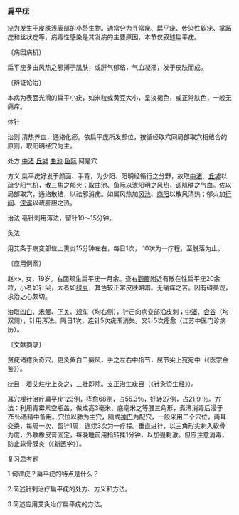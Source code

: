 ### 扁平疣

疣为发生于皮肤浅表部的小赘生物。通常分为寻常疣、扁平疣、传染性软疣、掌跖疣和丝状疣等，病毒性感染是其发病的主要原因，本节仅叙述扁平疣。

〔病因病机〕

扁平疣多由风热之邪搏于肌肤，或肝气郁结，气血凝滞，发于皮肤而成。

〔辨证论治〕

本病为表面光滑的扁平小疣，如米粒或黄豆大小，呈淡褐色，或正常肤色，一般无痛痒。

体针

治则  清热养血，通络化瘀。依扁平庞所发部位，按循经取穴同局部取穴相结合的原则，取阳明经穴为主。

处方  [中渚](https://www.gmzyjc.com/read/zjs/zjs3.1.9-12-0.0.2.3.3.md)  [丘墟](https://www.gmzyjc.com/read/zjs/zjs3.1.9-12-0.0.3.3.40.md)  [曲池](https://www.gmzyjc.com/read/zjs/zjs3.1.1-3-0.1.2.3.11.md)  [鱼际](https://www.gmzyjc.com/read/zjs/zjs3.1.1-3-0.1.1.3.10.md)  阿是穴

方义  扁平疣好发于颜面、手背，为少阳、阳明经循行之分野，故取[中渚](https://www.gmzyjc.com/read/zjs/zjs3.1.9-12-0.0.2.3.3.md)、[丘墟](https://www.gmzyjc.com/read/zjs/zjs3.1.9-12-0.0.3.3.40.md)以疏少阳气机，散三焦之郁火；取[曲池](https://www.gmzyjc.com/read/zjs/zjs3.1.1-3-0.1.2.3.11.md)、[鱼际](https://www.gmzyjc.com/read/zjs/zjs3.1.1-3-0.1.1.3.10.md)以泄阳明之风热，调肌肤之气血。佐以局部取穴，通络散结，以祛邪消疣。如属风热加[风池](https://www.gmzyjc.com/read/zjs/zjs3.1.9-12-0.0.3.3.20.md)、[商阳](https://www.gmzyjc.com/read/zjs/zjs3.1.1-3-0.1.2.3.1.md)以散风清热；郁火加[行间](https://www.gmzyjc.com/read/zjs/zjs3.1.9-12-0.0.4.3.2.md)、[侠溪](https://www.gmzyjc.com/read/zjs/zjs3.1.9-12-0.0.3.3.43.md)以疏肝胆之热。

治法  亳针刺用泻法，留针10～15分钟。

灸法

用艾条于病变部位上熏炎15分钟左右，每日1次， 10次为一疗程，至脱落为止。

〔应用例案〕

赵××, 女，19岁。右面颊生扁平疣一月余。查右[颧髎](https://www.gmzyjc.com/read/zjs/zjs3.1.4-6-0.0.3.3.18.md)附近有散在性扁平疣20余粒，小者如针尖，大者如[绿豆](https://www.gmzyjc.com/read/bc/bc03-0.4.17.0.0.md)，其色较正常皮肤略暗。无痛痒之苦。因有碍美观，求治之心颇切。

治取[四白](https://www.gmzyjc.com/read/zjs/zjs3.1.1-3-0.1.3.3.2.md)、[禾髎](https://www.gmzyjc.com/read/zjs/zjs3.1.1-3-0.1.2.3.19.md)、[下关](https://www.gmzyjc.com/read/zjs/zjs3.1.1-3-0.1.3.3.7.md)、[颊车](https://www.gmzyjc.com/read/zjs/zjs3.1.1-3-0.1.3.3.6.md)（均右侧），针芒向病变部沿皮刺；[中渚](https://www.gmzyjc.com/read/zjs/zjs3.1.9-12-0.0.2.3.3.md)、[合谷](https://www.gmzyjc.com/read/zjs/zjs3.1.1-3-0.1.2.3.4.md)（均双侧），针用泻法。隔日1次，连针5次疣渐消失。又针5次痊愈（江苏中医门诊病历）。

〔文献摘录〕

赘疣诸痣灸奇穴，更灸紫白二癜风，手之左右中指节，屈节尖上宛宛中（《医宗金鉴》）。

疣目：着艾炷疣上灸之，三壮即除。[支正](https://www.gmzyjc.com/read/zjs/zjs3.1.4-6-0.0.3.3.7.md)治生疣目（《针灸资生经》）。

耳穴埋针治疗扁平疣123例，痊愈68例，占55.3％，好转27例，占21.9 ％。方法：利用青霉素空瓶盖，做成高3毫米、底亳米之等腰三角形，煮沸消毒后浸于75％酒精中备用。穴位以肺为主穴，脑或[神门](https://www.gmzyjc.com/read/zjs/zjs3.1.4-6-0.0.2.3.7.md)为配穴，一般采用二个穴位，两耳交换，每周一次，留针1周，连续3次为一疗程。垂直进针，以三角形尖剌入软骨为度，外敷橡皮膏固定，每晚睡前用指转揉1分钟，以加强剌激。但应注意消毒，防止软骨膜炎（《新医学》）。

复习思考题

1.何谓疣？扁平疣的特点是什么？

2.简述针剌治疗扁平疣的处方、方义和方法。

3.简述应用艾灸冶疗扁平疣的方法。
